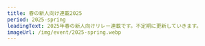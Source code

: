 ```yaml
---
title: 春の新人向け連載2025
period: 2025-spring
leadingText: 2025年春の新人向けリレー連載です。不定期に更新していきます。
imageUrl: /img/event/2025-spring.webp
---
```

